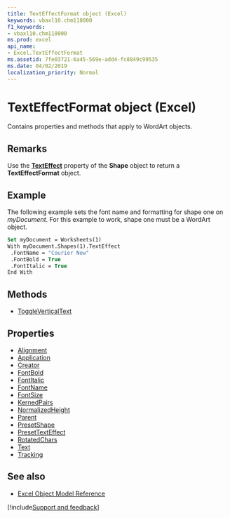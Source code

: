 ```yaml
---
title: TextEffectFormat object (Excel)
keywords: vbaxl10.chm118000
f1_keywords:
- vbaxl10.chm118000
ms.prod: excel
api_name:
- Excel.TextEffectFormat
ms.assetid: 7fe03721-6a45-569e-add4-fc8849c99535
ms.date: 04/02/2019
localization_priority: Normal
---
```



# TextEffectFormat object (Excel)

Contains properties and methods that apply to WordArt objects.


## Remarks

Use the **[TextEffect](Excel.Shape.TextEffect.md)** property of the **Shape** object to return a **TextEffectFormat** object.


## Example

The following example sets the font name and formatting for shape one on _myDocument_. For this example to work, shape one must be a WordArt object.

```vb
Set myDocument = Worksheets(1) 
With myDocument.Shapes(1).TextEffect 
 .FontName = "Courier New" 
 .FontBold = True 
 .FontItalic = True 
End With 

```

## Methods

- [ToggleVerticalText](Excel.TextEffectFormat.ToggleVerticalText.md)

## Properties

- [Alignment](Excel.TextEffectFormat.Alignment.md)
- [Application](Excel.TextEffectFormat.Application.md)
- [Creator](Excel.TextEffectFormat.Creator.md)
- [FontBold](Excel.TextEffectFormat.FontBold.md)
- [FontItalic](Excel.TextEffectFormat.FontItalic.md)
- [FontName](Excel.TextEffectFormat.FontName.md)
- [FontSize](Excel.TextEffectFormat.FontSize.md)
- [KernedPairs](Excel.TextEffectFormat.KernedPairs.md)
- [NormalizedHeight](Excel.TextEffectFormat.NormalizedHeight.md)
- [Parent](Excel.TextEffectFormat.Parent.md)
- [PresetShape](Excel.TextEffectFormat.PresetShape.md)
- [PresetTextEffect](Excel.TextEffectFormat.PresetTextEffect.md)
- [RotatedChars](Excel.TextEffectFormat.RotatedChars.md)
- [Text](Excel.TextEffectFormat.Text.md)
- [Tracking](Excel.TextEffectFormat.Tracking.md)

## See also

- [Excel Object Model Reference](overview/Excel/object-model.md)

[!include[Support and feedback](~/includes/feedback-boilerplate.md)]